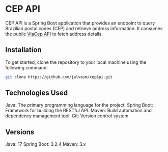 # CEP API

CEP API is a Spring Boot application that provides an endpoint to query Brazilian postal codes (CEP) and retrieve address information. It consumes the public [ViaCep API](https://viacep.com.br) to fetch address details.

## Installation

To get started, clone the repository to your local machine using the following command:

```bash
git clone https://github.com/jalvesm/cepApi.git
```

## Technologies Used
Java: The primary programming language for the project.
Spring Boot: Framework for building the RESTful API.
Maven: Build automation and dependency management tool.
Git: Version control system.

## Versions
Java: 17
Spring Boot: 3.2.4
Maven: 3.x
